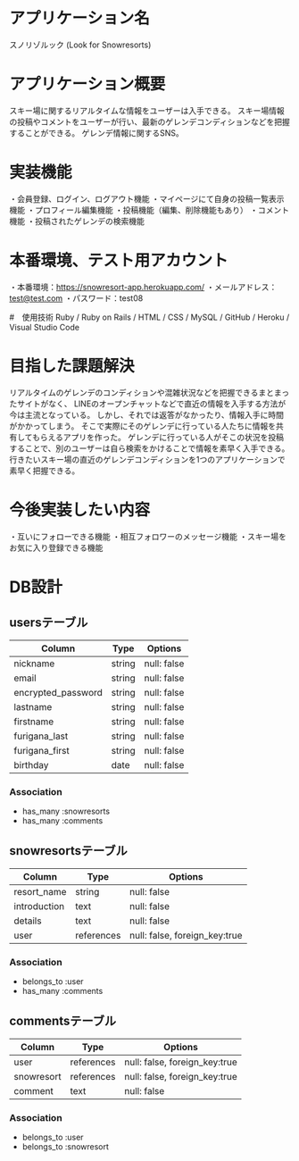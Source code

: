 # アプリケーション名
スノリゾルック (Look for Snowresorts)

# アプリケーション概要
スキー場に関するリアルタイムな情報をユーザーは入手できる。
スキー場情報の投稿やコメントをユーザーが行い、最新のゲレンデコンディションなどを把握することができる。
ゲレンデ情報に関するSNS。

# 実装機能
・会員登録、ログイン、ログアウト機能
・マイページにて自身の投稿一覧表示機能
・プロフィール編集機能
・投稿機能（編集、削除機能もあり）
・コメント機能
・投稿されたゲレンデの検索機能

# 本番環境、テスト用アカウント
・本番環境：https://snowresort-app.herokuapp.com/
・メールアドレス：test@test.com
・パスワード：test08

#　使用技術
Ruby / Ruby on Rails / HTML / CSS / MySQL / GitHub / Heroku / Visual Studio Code 

# 目指した課題解決
リアルタイムのゲレンデのコンディションや混雑状況などを把握できるまとまったサイトがなく、
LINEのオープンチャットなどで直近の情報を入手する方法が今は主流となっている。
しかし、それでは返答がなかったり、情報入手に時間がかかってしまう。
そこで実際にそのゲレンデに行っている人たちに情報を共有してもらえるアプリを作った。
ゲレンデに行っている人がそこの状況を投稿することで、別のユーザーは自ら検索をかけることで情報を素早く入手できる。
行きたいスキー場の直近のゲレンデコンディションを1つのアプリケーションで素早く把握できる。

# 今後実装したい内容
・互いにフォローできる機能
・相互フォロワーのメッセージ機能
・スキー場をお気に入り登録できる機能

# DB設計
## usersテーブル
| Column             | Type   | Options     |
| -------------------| ------ | ----------- |
| nickname           | string | null: false |
| email              | string | null: false |
| encrypted_password | string | null: false |
| lastname           | string | null: false |
| firstname          | string | null: false |
| furigana_last      | string | null: false |
| furigana_first     | string | null: false |
| birthday           | date   | null: false |
### Association
- has_many :snowresorts
- has_many :comments

## snowresortsテーブル
| Column             | Type       | Options                       |
| -------------------| ---------- | ----------------------------- |
| resort_name        | string     | null: false                   |
| introduction       | text       | null: false                   |
| details            | text       | null: false                   |
| user               | references | null: false, foreign_key:true |
### Association
- belongs_to :user
- has_many :comments

## commentsテーブル
| Column             | Type       | Options                       |
| -------------------| ---------- | ----------------------------- |
| user               | references | null: false, foreign_key:true |
| snowresort         | references | null: false, foreign_key:true |
| comment            | text       | null: false                   |
### Association
- belongs_to :user
- belongs_to :snowresort